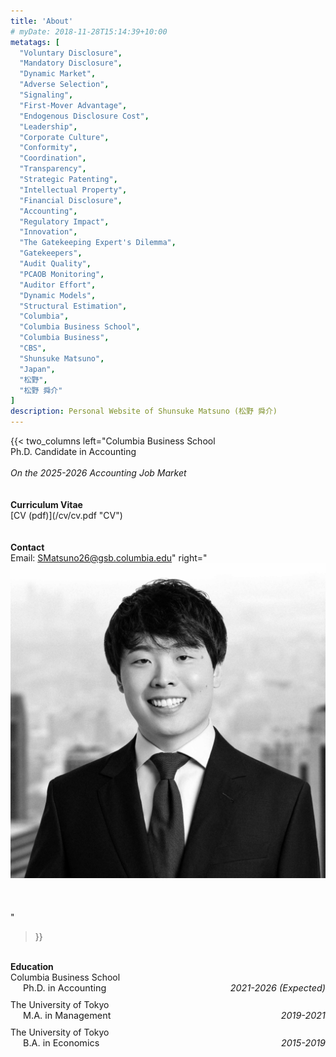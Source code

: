 ```yaml
---
title: 'About'
# myDate: 2018-11-28T15:14:39+10:00
metatags: [
  "Voluntary Disclosure",
  "Mandatory Disclosure",
  "Dynamic Market",
  "Adverse Selection",
  "Signaling",
  "First-Mover Advantage",
  "Endogenous Disclosure Cost",
  "Leadership",
  "Corporate Culture",
  "Conformity",
  "Coordination",
  "Transparency",
  "Strategic Patenting",
  "Intellectual Property",
  "Financial Disclosure",
  "Accounting",
  "Regulatory Impact",
  "Innovation",
  "The Gatekeeping Expert's Dilemma",
  "Gatekeepers",
  "Audit Quality",
  "PCAOB Monitoring",
  "Auditor Effort",
  "Dynamic Models",
  "Structural Estimation",
  "Columbia",
  "Columbia Business School",
  "Columbia Business",
  "CBS",
  "Shunsuke Matsuno",
  "Japan",
  "松野",
  "松野 舜介"
]
description: Personal Website of Shunsuke Matsuno (松野 舜介)
---
```


 <!-- ![Resize](images/monster_logo.jpg?width=200&quality=100) -->

<!-- With picture -->
{{< two_columns
    left="Columbia Business School<br>Ph.D. Candidate in Accounting<br><br>_On the 2025-2026 Accounting Job Market_<br><br><br>**Curriculum Vitae**<br>[CV (pdf)](/cv/cv.pdf \"CV\")<br><br><br>**Contact**<br>Email: <SMatsuno26@gsb.columbia.edu>"
    right="![Shunsuke Matsuno (Portrait)](images/Shunsuke-Matsuno_BW_2025-May.jpg?width=170&quality=100)<br><br><br><br>"
>}}

<!-- {{< two_columns
    left="Columbia Business School<br>Ph.D. Candidate in Accounting<br><br><br>**Curriculum Vitae**<br>[CV (pdf)](/cv/cv.pdf \"CV\")<br><br><br>**Contact**<br>Email: <SMatsuno26@gsb.columbia.edu>"
    right=" "
>}} -->

<br>

<!-- Education -->
<p style="text-align:left; margin: 0; padding: 0;">
  <b>Education</b>
</p>
<div style="margin-bottom: 10px;">
  <div>Columbia Business School</div>
  <div style="display: flex; justify-content: space-between; margin-left: 20px;">
    <div style="font-size: 0.9rem;">Ph.D. in Accounting</div>
    <div style="font-size: 0.9rem;"><i>2021-2026 (Expected)</i></div>
  </div>
</div>
<div style="margin-bottom: 10px;">
  <div>The University of Tokyo</div>
  <div style="display: flex; justify-content: space-between; margin-left: 20px;">
    <div style="font-size: 0.9rem;">M.A. in Management</div>
    <div style="font-size: 0.9rem;"><i>2019-2021</i></div>
  </div>
</div>
<div style="margin-bottom: 10px;">
  <div>The University of Tokyo</div>
  <div style="display: flex; justify-content: space-between; margin-left: 20px;">
    <div style="font-size: 0.9rem;">B.A. in Economics</div>
    <div style="font-size: 0.9rem;"><i>2015-2019</i></div>
  </div>
</div>

<br>

 <!-- ![picture](images/lake.jpg?width=500&quality=100#center) -->
 <!-- ![picture](images/bridge.jpg?width=400&quality=100) -->


<div style="display:none;">[link](https://academics.business.columbia.edu/node/1573)</div>
